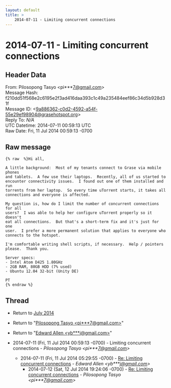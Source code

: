 ```yaml
---
layout: default
title: >
    2014-07-11 - Limiting concurrent connections
---
```


# 2014-07-11 - Limiting concurrent connections

## Header Data

From: Pilosopong Tasyo \<pi***7@gmail.com\><br>
Message Hash: f210dd51f568e2c6195e2f3ad416daa393c1c49a235484eef86c34d5b928d31f<br>
Message ID: \<9a886362-c0d2-4592-a54f-55e29ef98904@grasehotspot.org\><br>
Reply To: _N/A_<br>
UTC Datetime: 2014-07-11 00:59:13 UTC<br>
Raw Date: Fri, 11 Jul 2014 00:59:13 -0700<br>

## Raw message

```
{% raw  %}Hi all,

A little background:  Most of my tenants connect to Grase via mobile phones 
and tablets.  A few use their laptops.  Recently, all of us started to 
encounter connectivity issues.  I found out one of them installed and run 
torrents from her laptop.  So every time uTorrent starts, it takes all 
connections and everyone is affected.

My question is, how do I limit the number of concurrent connections for all 
users?  I was able to help her configure uTorrent properly so it doesn't 
eat all connections.  But that's a short-term fix and it's just for one 
user.  I prefer a more permanent solution that applies to everyone who 
connects to the hotspot.

I'm comfortable writing shell scripts, if necessary.  Help / pointers 
please.  Thank you.

Server specs:
- Intel Atom D425 1.80GHz
- 2GB RAM, 80GB HDD (7% used)
- Ubuntu 12.04 32-bit (Unity DE)

PT
{% endraw %}
```

## Thread

+ Return to [July 2014](/archive/2014/07)

+ Return to "[Pilosopong Tasyo <pi***7<span>@</span>gmail.com>](/authors/pi___7_at_gmail_com)"
+ Return to "[Edward Allen <yb***j<span>@</span>gmail.com>](/authors/yb___j_at_gmail_com)"

+ 2014-07-11 (Fri, 11 Jul 2014 00:59:13 -0700) - Limiting concurrent connections - _Pilosopong Tasyo \<pi***7@gmail.com\>_
  + 2014-07-11 (Fri, 11 Jul 2014 05:29:55 -0700) - [Re: Limiting concurrent connections](/archive/2014/07/95f6c441bc44020018505c49252ccf5106e09d6ddafd29b17b5df071ba4a922d) - _Edward Allen \<yb***j@gmail.com\>_
    + 2014-07-12 (Sat, 12 Jul 2014 19:24:06 -0700) - [Re: Limiting concurrent connections](/archive/2014/07/47b0fd2b958460325b84f00232d1b96513b72adff092467d84f1c3d34843608e) - _Pilosopong Tasyo \<pi***7@gmail.com\>_

